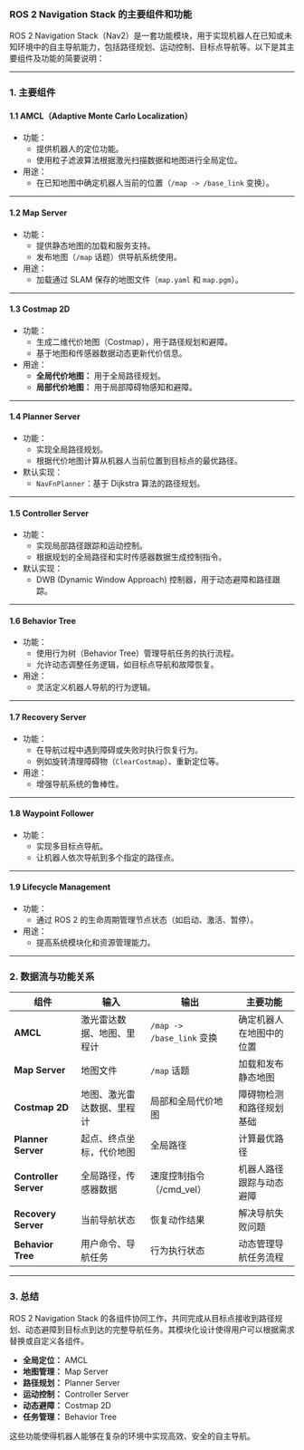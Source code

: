 ### **ROS 2 Navigation Stack 的主要组件和功能**

ROS 2 Navigation Stack（Nav2）是一套功能模块，用于实现机器人在已知或未知环境中的自主导航能力，包括路径规划、运动控制、目标点导航等。以下是其主要组件及功能的简要说明：

------

### **1. 主要组件**

#### **1.1 AMCL（Adaptive Monte Carlo Localization）**

- 功能：
  - 提供机器人的定位功能。
  - 使用粒子滤波算法根据激光扫描数据和地图进行全局定位。
- 用途：
  - 在已知地图中确定机器人当前的位置（`/map -> /base_link` 变换）。

------

#### **1.2 Map Server**

- 功能：
  - 提供静态地图的加载和服务支持。
  - 发布地图（`/map` 话题）供导航系统使用。
- 用途：
  - 加载通过 SLAM 保存的地图文件（`map.yaml` 和 `map.pgm`）。

------

#### **1.3 Costmap 2D**

- 功能：
  - 生成二维代价地图（Costmap），用于路径规划和避障。
  - 基于地图和传感器数据动态更新代价信息。
- 用途：
  - **全局代价地图：** 用于全局路径规划。
  - **局部代价地图：** 用于局部障碍物感知和避障。

------

#### **1.4 Planner Server**

- 功能：
  - 实现全局路径规划。
  - 根据代价地图计算从机器人当前位置到目标点的最优路径。
- 默认实现：
  - `NavFnPlanner`：基于 Dijkstra 算法的路径规划。

------

#### **1.5 Controller Server**

- 功能：
  - 实现局部路径跟踪和运动控制。
  - 根据规划的全局路径和实时传感器数据生成控制指令。
- 默认实现：
  - DWB (Dynamic Window Approach) 控制器，用于动态避障和路径跟踪。

------

#### **1.6 Behavior Tree**

- 功能：
  - 使用行为树（Behavior Tree）管理导航任务的执行流程。
  - 允许动态调整任务逻辑，如目标点导航和故障恢复。
- 用途：
  - 灵活定义机器人导航的行为逻辑。

------

#### **1.7 Recovery Server**

- 功能：
  - 在导航过程中遇到障碍或失败时执行恢复行为。
  - 例如旋转清理障碍物（`ClearCostmap`）、重新定位等。
- 用途：
  - 增强导航系统的鲁棒性。

------

#### **1.8 Waypoint Follower**

- 功能：
  - 实现多目标点导航。
  - 让机器人依次导航到多个指定的路径点。

------

#### **1.9 Lifecycle Management**

- 功能：
  - 通过 ROS 2 的生命周期管理节点状态（如启动、激活、暂停）。
- 用途：
  - 提高系统模块化和资源管理能力。

------

### **2. 数据流与功能关系**

| **组件**              | **输入**                   | **输出**                  | **主要功能**             |
| --------------------- | -------------------------- | ------------------------- | ------------------------ |
| **AMCL**              | 激光雷达数据、地图、里程计 | `/map -> /base_link` 变换 | 确定机器人在地图中的位置 |
| **Map Server**        | 地图文件                   | `/map` 话题               | 加载和发布静态地图       |
| **Costmap 2D**        | 地图、激光雷达数据、里程计 | 局部和全局代价地图        | 障碍物检测和路径规划基础 |
| **Planner Server**    | 起点、终点坐标，代价地图   | 全局路径                  | 计算最优路径             |
| **Controller Server** | 全局路径，传感器数据       | 速度控制指令（/cmd_vel）  | 机器人路径跟踪与动态避障 |
| **Recovery Server**   | 当前导航状态               | 恢复动作结果              | 解决导航失败问题         |
| **Behavior Tree**     | 用户命令、导航任务         | 行为执行状态              | 动态管理导航任务流程     |

------

### **3. 总结**

ROS 2 Navigation Stack 的各组件协同工作，共同完成从目标点接收到路径规划、动态避障到目标点到达的完整导航任务。其模块化设计使得用户可以根据需求替换或自定义各组件。

- **全局定位：** AMCL
- **地图管理：** Map Server
- **路径规划：** Planner Server
- **运动控制：** Controller Server
- **动态避障：** Costmap 2D
- **任务管理：** Behavior Tree

这些功能使得机器人能够在复杂的环境中实现高效、安全的自主导航。
